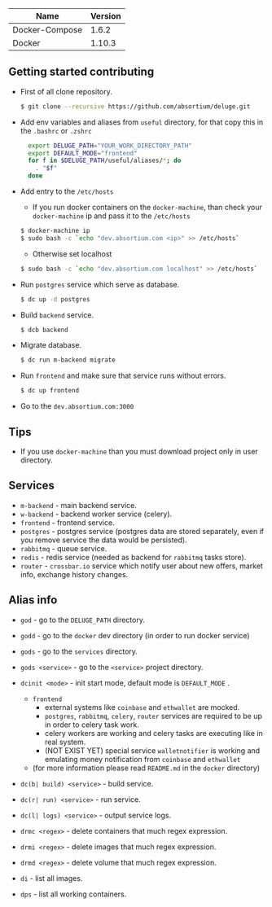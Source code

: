 Name  | Version
------------- | -------------
Docker-Compose | 1.6.2
Docker | 1.10.3

## Getting started contributing
* First of all clone repository.  
  ```bash
  $ git clone --recursive https://github.com/absortium/deluge.git
  ```

* Add env variables and aliases from `useful` directory, for that copy this in the `.bashrc` or `.zshrc`
  ```bash
    export DELUGE_PATH="YOUR_WORK_DIRECTORY_PATH"
    export DEFAULT_MODE="frontend"
    for f in $DELUGE_PATH/useful/aliases/*; do
      . "$f"
    done  
  ```

* Add entry to the `/etc/hosts`
   * If you run docker containers on the `docker-machine`, than check your `docker-machine` ip and pass it to the `/etc/hosts`
   ```bash
   $ docker-machine ip
   $ sudo bash -c `echo "dev.absortium.com <ip>" >> /etc/hosts`
   ```
   * Otherwise set localhost
   ```bash
   $ sudo bash -c `echo "dev.absortium.com localhost" >> /etc/hosts`
   ```

* Run `postgres` service which serve as database.
  ```bash
  $ dc up -d postgres
  ```

* Build `backend` service.
  ```bash
  $ dcb backend
  ```  

* Migrate database.
  ```bash
  $ dc run m-backend migrate
  ```
  
* Run `frontend` and make sure that service runs without errors.
  ```bash
  $ dc up frontend
  ```

* Go to the `dev.absortium.com:3000`
    
## Tips
* If you use `docker-machine` than you must download project only in user directory.
 
## Services
* `m-backend` - main backend service.
* `w-backend` - backend worker service (celery).
* `frontend` - frontend service.
* `postgres` - postgres service (postgres data are stored separately, even if you remove service the data would be persisted).
* `rabbitmq` - queue service.
* `redis` - redis service (needed as backend for `rabbitmq` tasks store).
* `router` - `crossbar.io` service which notify user about new offers, market info, exchange history changes.

## Alias info
* `god` - go to the `DELUGE_PATH` directory.
* `godd` - go to the `docker` dev directory (in order to run docker service)
* `gods` - go to the `services` directory.
* `gods <service>` - go to the `<service>` project directory.
* `dcinit <mode>` - init start mode, default mode is `DEFAULT_MODE` .
    * `frontend`
        * external systems like `coinbase` and `ethwallet` are mocked.
        * `postgres`, `rabbitmq`, `celery`, `router` services are required to be up in order to celery task work.
        * celery workers are working and celery tasks are executing like in real system.
        * (NOT EXIST YET) special service `walletnotifier` is working and emulating money notification from `coinbase` and `ethwallet` 
    * (for more information please read `README.md` in the `docker` directory)         
   
* `dc(b| build) <service>` - build service.
* `dc(r| run) <service>` - run service.
* `dc(l| logs) <service>` - output service logs.
* `drmc <regex>` - delete containers that much regex expression.
* `drmi <regex>` - delete images that much regex expression.
* `drmd <regex>` - delete volume that much regex expression.
* `di` - list all images.
* `dps` - list all working containers.
